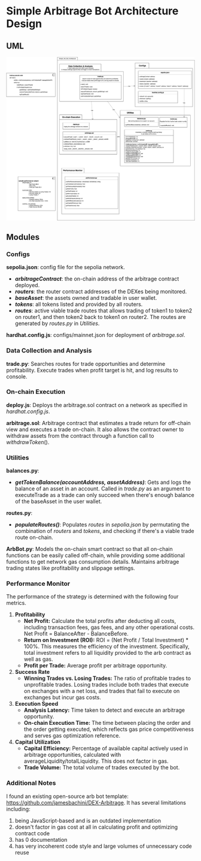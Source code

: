 # Simple Arbitrage Bot Architecture Design 

## UML
![Simple Arbitrage Bot Architecture Design UML](images/Simple_Arb_Bot_Architecture_Design.png)

## Modules
### Configs
**sepolia.json**: config file for the sepolia network. 
- ***arbitrageContract***: the on-chain address of the arbitrage contract deployed.
- ***routers***: the router contract addresses of the DEXes being monitored.
- ***baseAsset***: the assets owned and tradable in user wallet.
- ***tokens***: all tokens listed and provided by all routers.
- ***routes***: active viable trade routes that allows trading of token1 to token2 on router1, and then token2 back to token1 on router2. The routes are generated by *routes.py* in *Utilities*. 
  
**hardhat.config.js**: configs/mainnet.json for deployment of *arbitrage.sol*.

### Data Collection and Analysis
**trade.py**: Searches routes for trade opportunities and determine profitability. Execute trades when profit target is hit, and log results to console.

### On-chain Execution
**deploy.js**: Deploys the arbitrage.sol contract on a network as specified in *hardhat.config.js*.

**arbitrage.sol**: Arbitrage contract that estimates a trade return for off-chain view and executes a trade on-chain. It also allows the contract owner to withdraw assets from the contract through a function call to *withdrawToken*().

### Utilities
**balances.py**: 
- ***getTokenBalance(accountAddress, assetAddress)***: Gets and logs the balance of an asset in an account. Called in *trade.py* as an argument to executeTrade as a trade can only succeed when there's enough balance of the baseAsset in the user wallet.
  
**routes.py**:
- ***populateRoutes()***: Populates *routes* in *sepolia.json* by permutating the combination of *routers* and *tokens*, and checking if there's a viable trade route on-chain.
  
**ArbBot.py**: Models the on-chain smart contract so that all on-chain functions can be easily called off-chain, while providing some additional functions to get network gas consumption details. Maintains arbitrage trading states like profitability and slippage settings.

### Performance Monitor
The performance of the strategy is determined with the following four metrics.
1. **Profitability**
    - **Net Profit:** Calculate the total profits after deducting all costs, including transaction fees, gas fees, and any other operational costs. Net Profit = BalanceAfter - BalanceBefore.
    - **Return on Investment (ROI):** ROI = (Net Profit / Total Investment) * 100%. This measures the efficiency of the investment. Specifically, total investment refers to all liquidity provided to the arb contract as well as gas.
    - **Profit per Trade:** Average profit per arbitrage opportunity.
2. **Success Rate**
    - **Winning Trades vs. Losing Trades:** The ratio of profitable trades to unprofitable trades. Losing trades include both trades that execute on exchanges with a net loss, and trades that fail to execute on exchanges but incur gas costs.
3. **Execution Speed**
    - **Analysis Latency:** Time taken to detect and execute an arbitrage opportunity.  
    - **On-chain Execution Time:** The time between placing the order and the order getting executed, which reflects gas price competitiveness and serves gas optimization reference.
4. **Capital Utilization**
    - **Capital Efficiency:** Percentage of available capital actively used in arbitrage opportunities, calculated with averageLiquidity/totalLiquidity. This does not factor in gas.
    - **Trade Volume:** The total volume of trades executed by the bot.


### Additional Notes
I found an existing open-source arb bot template: https://github.com/jamesbachini/DEX-Arbitrage. It has several limitations including:
1. being JavaScript-based and is an outdated implementation
2. doesn't factor in gas cost at all in calculating profit and optimizing contract code
3. has 0 documentation
4. has very incoherent code style and large volumes of unnecessary code reuse